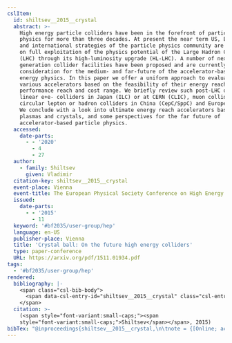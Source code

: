 ```yaml
---
cslItem:
  id: shiltsev__2015__crystal
  abstract: >-
    High energy particle colliders have been in the forefront of particle
    physics for more than three decades. At present the near term US, European
    and international strategies of the particle physics community are centered
    on full exploitation of the physics potential of the Large Hadron Collider
    (LHC) through its high-luminosity upgrade (HL-LHC). A number of next
    generation collider facilities have been proposed and are currently under
    consideration for the medium- and far-future of the accelerator-based high
    energy physics. In this paper we offer a uniform approach to evaluation of
    various accelerators based on the feasibility of their energy reach,
    performance reach and cost range. We briefly review such post-LHC options as
    linear e+e- colliders in Japan (ILC) or at CERN (CLIC), muon collider, and
    circular lepton or hadron colliders in China (CepC/SppC) and Europe (FCC).
    We conclude with a look into ultimate energy reach accelerators based on
    plasmas and crystals, and some perspectives for the far future of
    accelerator-based particle physics.
  accessed:
    date-parts:
      - - '2020'
        - 4
        - 27
  author:
    - family: Shiltsev
      given: Vladimir
  citation-key: shiltsev__2015__crystal
  event-place: Vienna
  event-title: The European Physical Society Conference on High Energy Physics
  issued:
    date-parts:
      - - '2015'
        - 11
  keyword: '#bf2035/user-group/hep'
  language: en-US
  publisher-place: Vienna
  title: 'Crystal ball: On the future high energy colliders'
  type: paper-conference
  URL: https://arxiv.org/pdf/1511.01934.pdf
tags:
  - '#bf2035/user-group/hep'
rendered:
  bibliography: |-
    <span class="csl-bib-body">
      <span data-csl-entry-id="shiltsev__2015__crystal" class="csl-entry"><span class='author-bib'>Shiltsev</span>. <span class='date-bib'>(2015, November)</span>. <b><i>Crystal ball: On the future high energy colliders</i></b>. The European Physical Society Conference on High Energy Physics, Vienna. <span class='URL'><a href='https://arxiv.org/pdf/1511.01934.pdf'>LINK</a></span></span>
    </span>
  citation: >-
    (<span style="font-variant:small-caps;"><span
    style="font-variant:small-caps;">Shiltsev</span></span>, 2015)
bibTex: "@inproceedings{shiltsev__2015__crystal,\n\tnote = {[Online; accessed 2020-04-27]},\n\taddress = {Vienna},\n\tauthor = {Shiltsev, Vladimir},\n\tyear = {2015},\n\tmonth = {11},\n\ttitle = {Crystal ball: On the future high energy colliders},\n\turl = {https://arxiv.org/pdf/1511.01934.pdf},\n\thowpublished = {https://arxiv.org/pdf/1511.01934.pdf},\n}\n\n"
---
```

